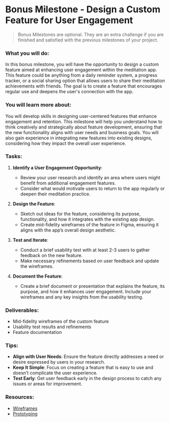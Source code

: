 # Bonus Milestone - Design a Custom Feature for User Engagement

> Bonus Milestones are optional. They are an extra challenge if you are finished and satisfied with the previous milestones of your project. 

### What you will do:

In this bonus milestone, you will have the opportunity to design a custom feature aimed at enhancing user engagement within the meditation app. This feature could be anything from a daily reminder system, a progress tracker, or a social sharing option that allows users to share their meditation achievements with friends. The goal is to create a feature that encourages regular use and deepens the user's connection with the app.

### You will learn more about:

You will develop skills in designing user-centered features that enhance engagement and retention. This milestone will help you understand how to think creatively and strategically about feature development, ensuring that the new functionality aligns with user needs and business goals. You will also gain experience in integrating new features into existing designs, considering how they impact the overall user experience.

### Tasks:

1. **Identify a User Engagement Opportunity**:

   - Review your user research and identify an area where users might benefit from additional engagement features.
   - Consider what would motivate users to return to the app regularly or deepen their meditation practice.

2. **Design the Feature**:

   - Sketch out ideas for the feature, considering its purpose, functionality, and how it integrates with the existing app design.
   - Create mid-fidelity wireframes of the feature in Figma, ensuring it aligns with the app’s overall design aesthetic.

3. **Test and Iterate**:

   - Conduct a brief usability test with at least 2-3 users to gather feedback on the new feature.
   - Make necessary refinements based on user feedback and update the wireframes.

4. **Document the Feature**:

   - Create a brief document or presentation that explains the feature, its purpose, and how it enhances user engagement. Include your wireframes and any key insights from the usability testing.

### Deliverables:

- Mid-fidelity wireframes of the custom feature
- Usability test results and refinements
- Feature documentation

### Tips:

- **Align with User Needs**: Ensure the feature directly addresses a need or desire expressed by users in your research.
- **Keep It Simple**: Focus on creating a feature that is easy to use and doesn’t complicate the user experience.
- **Test Early**: Get user feedback early in the design process to catch any issues or areas for improvement.

### Resources:

- [Wireframes](https://redi-school-1.gitbook.io/ux-ui-bootcamp/2.-project-mobile-application/milestone-2-information-architecture-and-mid-wireframes/wireframes)
- [Prototyping](https://redi-school-1.gitbook.io/ux-ui-bootcamp/2.-project-mobile-application/milestone-3-prototyping-testing-and-refining/prototyping)
